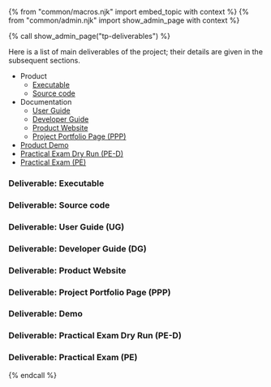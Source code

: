 {% from "common/macros.njk" import embed_topic with context %}
{% from "common/admin.njk" import show_admin_page with context %}

{% call show_admin_page("tp-deliverables") %}
<div id="main">

Here is a list of main deliverables of the project; their details are given in the subsequent sections.
* Product
  * [Executable](#deliverable-executable)
  * [Source code](#deliverable-source-code)
* Documentation
  * [User Guide](#deliverable-user-guide-ug)
  * [Developer Guide](#deliverable-developer-guide-dg)
  * [Product Website](#deliverable-product-website)
  * [Project Portfolio Page (PPP)](#deliverable-project-portfolio-page-ppp)
* [Product Demo](#deliverable-demo)
* [Practical Exam Dry Run (PE-D)](#deliverable-practical-exam-dry-run-pe-d)
* [Practical Exam (PE)](#deliverable-practical-exam-pe)


### <div class="text-white bg-info p-1">Deliverable: Executable</div>
<span id="tp-deliverables-executable">
<include src="tp-deliverables-executable.mbdf" />
</span>

### <div class="text-white bg-info p-1">Deliverable: Source code</div>
<span id="tp-deliverables-sourcecode">
<include src="tp-deliverables-sourcecode.mbdf" />
</span>

### <div class="text-white bg-info p-1">Deliverable: User Guide (UG)</div>
<span id="tp-deliverables-ug">
<include src="tp-deliverables-ug.mbdf" />
</span>

### <div class="text-white bg-info p-1">Deliverable: Developer Guide (DG)</div>
<span id="tp-deliverables-dg">
<include src="tp-deliverables-dg.mbdf" />
</span>

### <div class="text-white bg-info p-1">Deliverable: Product Website</div>
<span id="tp-deliverables-website">
<include src="tp-deliverables-website.mbdf" />
</span>

### <div class="text-white bg-info p-1">Deliverable: Project Portfolio Page (PPP)</div>
<span id="tp-deliverables-ppp">
<include src="tp-deliverables-ppp.mbdf" />
</span>

### <div class="text-white bg-info p-1">Deliverable: Demo</div>
<span id="tp-deliverables-demo">
<include src="tp-deliverables-demo.mbdf" />
</span>

### <div class="text-white bg-primary p-1">Deliverable: Practical Exam Dry Run (PE-D)</div>
<span id="tp-deliverables-practicalexam-dry-run">
<include src="tp-deliverables-ped.mbdf" />
</span>

### <div class="text-white bg-success p-1">Deliverable: Practical Exam (PE)</div>
<span id="tp-deliverables-practicalexam">
<include src="tp-deliverables-pe.mbdf" />
</span>

</div>

{% endcall %}
